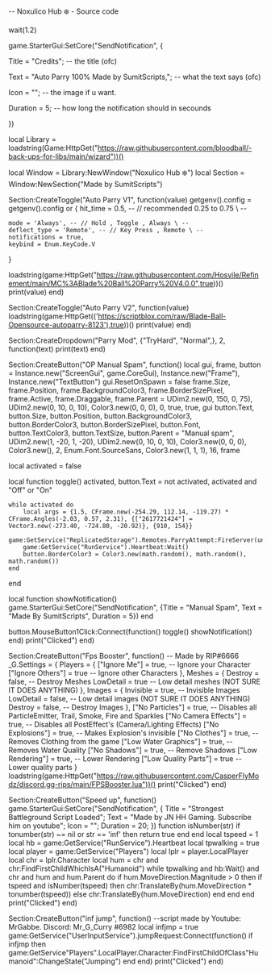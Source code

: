 -- Noxulico Hub ❄️ - Source code

wait(1.2)

game.StarterGui:SetCore("SendNotification", {

Title = "Credits"; -- the title (ofc)

Text = "Auto Parry 100% Made by SumitScripts,"; -- what the text says (ofc)

Icon = ""; -- the image if u want.

Duration = 5; -- how long the notification should in secounds

})

local Library = loadstring(Game:HttpGet("https://raw.githubusercontent.com/bloodball/-back-ups-for-libs/main/wizard"))()

local Window = Library:NewWindow("Noxulico Hub ❄️")
local Section = Window:NewSection("Made by SumitScripts")

Section:CreateToggle("Auto Parry V1", function(value)
getgenv().config = getgenv().config or {
    hit_time = 0.5, -- // recommended 0.25 to 0.75 \ --
 
    mode = 'Always', -- // Hold , Toggle , Always \ --
    deflect_type = 'Remote', -- // Key Press , Remote \ --
    notifications = true,
    keybind = Enum.KeyCode.V
}
 
loadstring(game:HttpGet("https://raw.githubusercontent.com/Hosvile/Refinement/main/MC%3ABlade%20Ball%20Parry%20V4.0.0",true))()
print(value)
end)

Section:CreateToggle("Auto Parry V2", function(value)
loadstring(game:HttpGet(('https://scriptblox.com/raw/Blade-Ball-Opensource-autoparry-8123'),true))()
print(value)
end)

Section:CreateDropdown("Parry Mod", {"TryHard", "Normal",}, 2, function(text)
print(text)
end)

Section:CreateButton("OP Manual Spam", function()
local gui, frame, button = Instance.new("ScreenGui", game.CoreGui), Instance.new("Frame"), Instance.new("TextButton")
gui.ResetOnSpawn = false
frame.Size, frame.Position, frame.BackgroundColor3, frame.BorderSizePixel, frame.Active, frame.Draggable, frame.Parent = UDim2.new(0, 150, 0, 75), UDim2.new(0, 10, 0, 10), Color3.new(0, 0, 0), 0, true, true, gui
button.Text, button.Size, button.Position, button.BackgroundColor3, button.BorderColor3, button.BorderSizePixel, button.Font, button.TextColor3, button.TextSize, button.Parent = "Manual spam", UDim2.new(1, -20, 1, -20), UDim2.new(0, 10, 0, 10), Color3.new(0, 0, 0), Color3.new(), 2, Enum.Font.SourceSans, Color3.new(1, 1, 1), 16, frame

local activated = false

local function toggle()
    activated, button.Text = not activated, activated and "Off" or "On"
    
    while activated do
        local args = {1.5, CFrame.new(-254.29, 112.14, -119.27) * CFrame.Angles(-2.03, 0.57, 2.31), {["2617721424"] = Vector3.new(-273.40, -724.80, -20.92)}, {910, 154}}
        game:GetService("ReplicatedStorage").Remotes.ParryAttempt:FireServer(unpack(args))
        game:GetService("RunService").Heartbeat:Wait()
        button.BorderColor3 = Color3.new(math.random(), math.random(), math.random())
    end
end

local function showNotification()
    game.StarterGui:SetCore("SendNotification", {Title = "Manual Spam", Text = "Made By SumitScripts", Duration = 5})
end

button.MouseButton1Click:Connect(function()
    toggle()
    showNotification()
end)
print("Clicked")
end)

Section:CreateButton("Fps Booster", function()
-- Made by RIP#6666
_G.Settings = {
    Players = {
        ["Ignore Me"] = true, -- Ignore your Character
        ["Ignore Others"] = true -- Ignore other Characters
    },
    Meshes = {
        Destroy = false, -- Destroy Meshes
        LowDetail = true -- Low detail meshes (NOT SURE IT DOES ANYTHING)
    },
    Images = {
        Invisible = true, -- Invisible Images
        LowDetail = false, -- Low detail images (NOT SURE IT DOES ANYTHING)
        Destroy = false, -- Destroy Images
    },
    ["No Particles"] = true, -- Disables all ParticleEmitter, Trail, Smoke, Fire and Sparkles
    ["No Camera Effects"] = true, -- Disables all PostEffect's (Camera/Lighting Effects)
    ["No Explosions"] = true, -- Makes Explosion's invisible
    ["No Clothes"] = true, -- Removes Clothing from the game
    ["Low Water Graphics"] = true, -- Removes Water Quality
    ["No Shadows"] = true, -- Remove Shadows
    ["Low Rendering"] = true, -- Lower Rendering
    ["Low Quality Parts"] = true -- Lower quality parts
}
loadstring(game:HttpGet("https://raw.githubusercontent.com/CasperFlyModz/discord.gg-rips/main/FPSBooster.lua"))()
print("Clicked")
end)

Section:CreateButton("Speed up", function()
game.StarterGui:SetCore("SendNotification", { Title = "Strongest Battleground Script Loaded"; Text = "Made by JN HH Gaming. Subscribe him on youtube"; Icon = ""; Duration = 20; }) function isNumber(str) if tonumber(str) ~= nil or str == 'inf' then return true end end local tspeed = 1 local hb = game:GetService("RunService").Heartbeat local tpwalking = true local player = game:GetService("Players") local lplr = player.LocalPlayer local chr = lplr.Character local hum = chr and chr:FindFirstChildWhichIsA("Humanoid") while tpwalking and hb:Wait() and chr and hum and hum.Parent do if hum.MoveDirection.Magnitude > 0 then if tspeed and isNumber(tspeed) then chr:TranslateBy(hum.MoveDirection * tonumber(tspeed)) else chr:TranslateBy(hum.MoveDirection) end end end
print("Clicked")
end)

Section:CreateButton("inf jump", function()
--script made by Youtube: MrGabbe.   Discord: Mr_G_Curry #6982
local infjmp = true
game:GetService("UserInputService").jumpRequest:Connect(function()
    if infjmp then
        game:GetService"Players".LocalPlayer.Character:FindFirstChildOfClass"Humanoid":ChangeState("Jumping")
    end
end)
print("Clicked")
end) 
